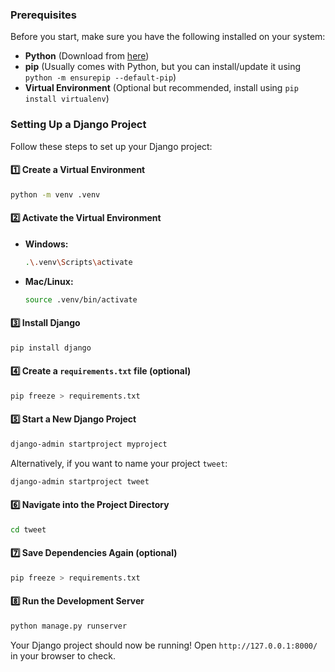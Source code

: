 ### Prerequisites

Before you start, make sure you have the following installed on your system:

- **Python** (Download from [here](https://www.python.org/downloads/))
- **pip** (Usually comes with Python, but you can install/update it using `python -m ensurepip --default-pip`)
- **Virtual Environment** (Optional but recommended, install using `pip install virtualenv`)

### Setting Up a Django Project

Follow these steps to set up your Django project:

#### 1️⃣ Create a Virtual Environment
```sh
python -m venv .venv
```

#### 2️⃣ Activate the Virtual Environment
- **Windows:**
  ```sh
  .\.venv\Scripts\activate
  ```
- **Mac/Linux:**
  ```sh
  source .venv/bin/activate
  ```

#### 3️⃣ Install Django
```sh
pip install django
```

#### 4️⃣ Create a `requirements.txt` file (optional)
```sh
pip freeze > requirements.txt
```

#### 5️⃣ Start a New Django Project
```sh
django-admin startproject myproject
```
Alternatively, if you want to name your project `tweet`:
```sh
django-admin startproject tweet
```

#### 6️⃣ Navigate into the Project Directory
```sh
cd tweet
```

#### 7️⃣ Save Dependencies Again (optional)
```sh
pip freeze > requirements.txt
```

#### 8️⃣ Run the Development Server
```sh
python manage.py runserver
```

Your Django project should now be running! Open `http://127.0.0.1:8000/` in your browser to check.

